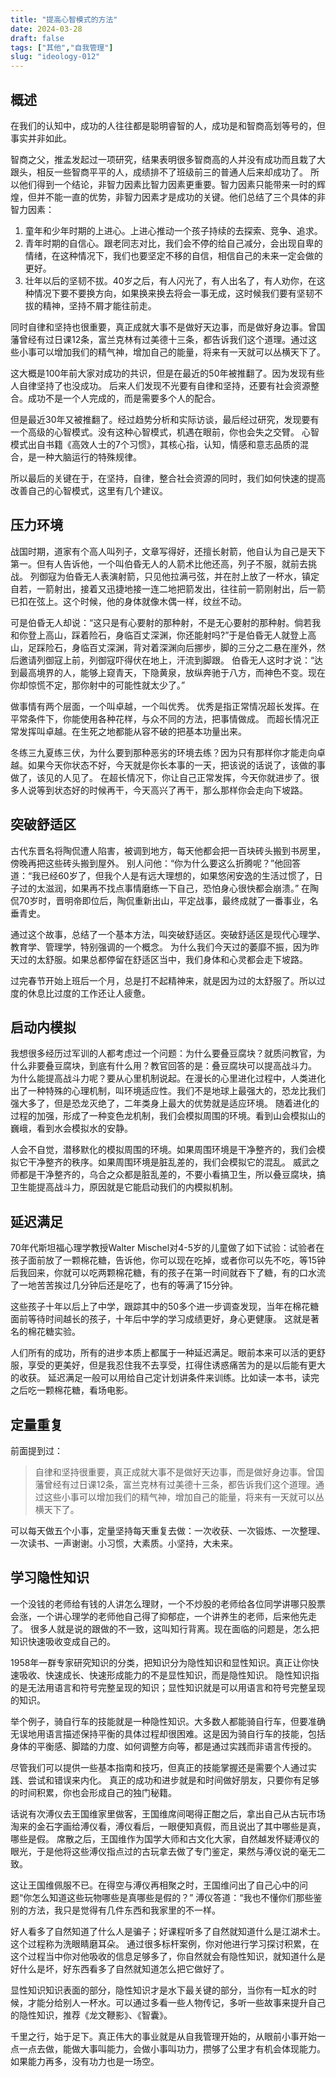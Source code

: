 ```yaml
---
title: "提高心智模式的方法"
date: 2024-03-28
draft: false
tags: ["其他","自我管理"]
slug: "ideology-012"
---
```


## 概述
在我们的认知中，成功的人往往都是聪明睿智的人，成功是和智商高划等号的，但事实并非如此。

智商之父，推孟发起过一项研究，结果表明很多智商高的人并没有成功而且栽了大跟头，相反一些智商平平的人，成绩排不了班级前三的普通人后来却成功了。
所以他们得到一个结论，非智力因素比智力因素更重要。智力因素只能带来一时的辉煌，但并不能一直的优势，非智力因素才是成功的关键。他们总结了三个具体的非智力因素：
1. 童年和少年时期的上进心。上进心推动一个孩子持续的去探索、竞争、追求。
2. 青年时期的自信心。跟老同志对比，我们会不停的给自己减分，会出现自卑的情绪，在这种情况下，我们也要坚定不移的自信，相信自己的未来一定会做的更好。
3. 壮年以后的坚韧不拔。40岁之后，有人闪光了，有人出名了，有人劝你，在这种情况下要不要换方向，如果换来换去将会一事无成，这时候我们要有坚韧不拔的精神，坚持不屑才能往前走。

同时自律和坚持也很重要，真正成就大事不是做好天边事，而是做好身边事。曾国藩曾经有过日课12条，富兰克林有过美德十三条，都告诉我们这个道理。通过这些小事可以增加我们的精气神，增加自己的能量，将来有一天就可以丛横天下了。

这大概是100年前大家对成功的共识，但是在最近的50年被推翻了。因为发现有些人自律坚持了也没成功。
后来人们发现不光要有自律和坚持，还要有社会资源整合。成功不是一个人完成的，而是需要多个人的配合。

但是最近30年又被推翻了。经过趋势分析和实际访谈，最后经过研究，发现要有一个高级的心智模式。没有这种心智模式，机遇在眼前，你也会失之交臂。
心智模式出自书籍《高效人士的7个习惯》，其核心指，认知，情感和意志品质的混合，是一种大脑运行的特殊规律。

所以最后的关键在于，在坚持，自律，整合社会资源的同时，我们如何快速的提高改善自己的心智模式，这里有几个建议。

## 压力环境
战国时期，道家有个高人叫列子，文章写得好，还擅长射箭，他自认为自己是天下第一。但有人告诉他，一个叫伯昏无人的人箭术比他还高，列子不服，就前去挑战。
列御寇为伯昏无人表演射箭，只见他拉满弓弦，并在肘上放了一杯水，镇定自若，一箭射出，接着又迅捷地接一连二地把箭发出，往往前一箭刚射出，后一箭已扣在弦上。这个时候，他的身体就像木偶一样，纹丝不动。

可是伯昏无人却说：“这只是有心要射的那种射，不是无心要射的那种射。倘若我和你登上高山，踩着险石，身临百丈深渊，你还能射吗?”于是伯昏无人就登上高山，足踩险石，身临百丈深渊，背对着深渊向后挪步，脚的三分之二悬在崖外，然后邀请列御寇上前，列御寇吓得伏在地上，汗流到脚跟。
伯昏无人这时才说：“达到最高境界的人，能够上窥青天，下隐黄泉，放纵奔驰于八方，而神色不变。现在你却惊慌不定，那你射中的可能性就太少了。”

做事情有两个层面，一个叫卓越，一个叫优秀。
优秀是指正常情况超长发挥。在平常条件下，你能使用各种花样，与众不同的方法，把事情做成。
而超长情况正常发挥叫卓越。在生死之地都能从容不破的把基本功量出来。

冬练三九夏练三伏，为什么要到那种恶劣的环境去练？因为只有那样你才能走向卓越。如果今天你状态不好，今天就是你长本事的一天，把该说的话说了，该做的事做了，该见的人见了。
在超长情况下，你让自己正常发挥，今天你就进步了。很多人说等到状态好的时候再干，今天高兴了再干，那么那样你会走向下坡路。

## 突破舒适区
古代东晋名将陶侃遭人陷害，被调到地方，每天他都会把一百块砖头搬到书房里，傍晚再把这些砖头搬到屋外。
别人问他：“你为什么要这么折腾呢？”他回答道：“我已经60岁了，但我个人是有远大理想的，如果悠闲安逸的生活过惯了，日子过的太滋润，如果再不找点事情磨练一下自己，恐怕身心很快都会崩溃。”
在陶侃70岁时，晋明帝即位后，陶侃重新出山，平定战事，最终成就了一番事业，名垂青史。

通过这个故事，总结了一个基本方法，叫突破舒适区。突破舒适区是现代心理学、教育学、管理学，特别强调的一个概念。
为什么我们今天过的萎靡不振，因为昨天过的太舒服。如果总都停留在舒适区当中，我们身体和心灵都会走下坡路。

过完春节开始上班后一个月，总是打不起精神来，就是因为过的太舒服了。所以过度的休息比过度的工作还让人疲惫。

## 启动内模拟
我想很多经历过军训的人都考虑过一个问题：为什么要叠豆腐块？就质问教官，为什么非要叠豆腐块，到底有什么用？教官回答的是：叠豆腐块可以提高战斗力。
为什么能提高战斗力呢？要从心里机制说起。在漫长的心里进化过程中，人类进化出了一种特殊的心理机制，叫环境适应性。我们不是地球上最强大的，恐龙比我们强大多了，但是恐龙灭绝了，二年类身上最大的优势就是适应环境。
随着进化的过程的加强，形成了一种变色龙机制，我们会模拟周围的环境。看到山会模拟山的巍峨，看到水会模拟水的安静。

人会不自觉，潜移默化的模拟周围的环境。如果周围环境是干净整齐的，我们会模拟它干净整齐的秩序。如果周围环境是脏乱差的，我们会模拟它的混乱。
威武之师都是干净整齐的，乌合之众都是脏乱差的，不要小看搞卫生，所以叠豆腐块，搞卫生能提高战斗力，原因就是它能启动我们的内模拟机制。

## 延迟满足
70年代斯坦福心理学教授Walter Mischel对4-5岁的儿童做了如下试验：试验者在孩子面前放了一颗棉花糖，告诉他，你可以现在吃掉，或者你可以先不吃，等15钟后我回来，你就可以吃两颗棉花糖，有的孩子在第一时间就吞下了糖，有的口水流了一地苦苦挨过几分钟后还是吃了，也有的等满了15分钟。

这些孩子十年以后上了中学，跟踪其中的50多个进一步调查发现，当年在棉花糖面前等待时间越长的孩子，十年后中学的学习成绩更好，身心更健康。
这就是著名的棉花糖实验。

人们所有的成功，所有的进步本质上都属于一种延迟满足。眼前本来可以活的更舒服，享受的更美好，但是我忍住我不去享受，扛得住诱惑痛苦为的是以后能有更大的收获。
延迟满足一般可以用给自己定计划讲条件来训练。比如读一本书，读完之后吃一颗棉花糖，看场电影。

## 定量重复
前面提到过：
> 自律和坚持很重要，真正成就大事不是做好天边事，而是做好身边事。曾国藩曾经有过日课12条，富兰克林有过美德十三条，都告诉我们这个道理。通过这些小事可以增加我们的精气神，增加自己的能量，将来有一天就可以丛横天下了。

可以每天做五个小事，定量坚持每天重复去做：一次收获、一次锻炼、一次整理、一次读书、一声谢谢。小习惯，大素质。小坚持，大未来。

## 学习隐性知识
一个没钱的老师给有钱的人讲怎么理财，一个不炒股的老师给各位同学讲哪只股票会涨，一个讲心理学的老师他自己得了抑郁症，一个讲养生的老师，后来他先走了。
很多人就是说的跟做的不一致，这叫知行背离。现在面临的问题是，怎么把知识快速吸收变成自己的。

1958年一群专家研究知识的分类，把知识分为隐性知识和显性知识。真正让你快速吸收、快速成长、快速形成能力的不是显性知识，而是隐性知识。
隐性知识指的是无法用语言和符号完整呈现的知识；显性知识就是可以用语言和符号完整呈现的知识。

举个例子，骑自行车的技能就是一种隐性知识。大多数人都能骑自行车，但要准确无误地用语言描述保持平衡的具体过程却很困难。这是因为骑自行车的技能，包括身体的平衡感、脚踏的力度、如何调整方向等，都是通过实践而非语言传授的。

尽管我们可以提供一些基本指南和技巧，但真正的技能掌握还是需要个人通过实践、尝试和错误来内化。
真正的成功和进步就是和时间做好朋友，只要你有足够的时间积累，你也会形成自己的独门秘籍。

话说有次溥仪去王国维家里做客，王国维席间喝得正酣之后，拿出自己从古玩市场淘来的金石字画给溥仪看，溥仪看后，一眼便知真假，而且说出了其中哪些是真，哪些是假。
席散之后，王国维作为国学大师和古文化大家，自然越发怀疑溥仪的眼光，于是他将这些溥仪指点过的古玩拿去做了专门鉴定，果然与溥仪说的毫无二致。

这让王国维佩服不已。在得空与溥仪再相聚之时，王国维问出了自己心中的问题“你怎么知道这些玩物哪些是真哪些是假的？”
溥仪答道：“我也不懂你们那些鉴别的方法，我只是觉得有几件东西和我家里的不一样。

好人看多了自然知道了什么人是骗子；好课程听多了自然就知道什么是江湖术士。这个过程称为洗眼睛磨耳朵。
通过很多标杆案例，你对他进行学习探讨积累，在这个过程当中你对他吸收的信息足够多了，你自然就会有隐性知识，就知道什么是好什么是坏，好东西看多了自然就知道怎么把它做好了。

显性知识知识表面的部分，隐性知识才是水下最关键的部分，当你有一缸水的时候，才能分给别人一杯水。可以通过多看一些人物传记，多听一些故事来提升自己的隐性知识，推荐《龙文鞭影》、《智囊》。

千里之行，始于足下。真正伟大的事业就是从自我管理开始的，从眼前小事开始一点一点去做，能做大事叫能力，会做小事叫功力，攒够了公里才有机会体现能力。如果能力再多，没有功力也是一场空。


